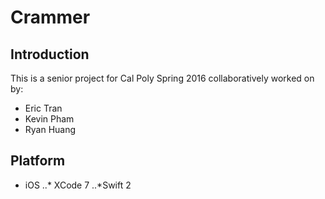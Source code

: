 # Crammer

## Introduction
This is a senior project for Cal Poly Spring 2016 collaboratively worked on by:
* Eric Tran
* Kevin Pham
* Ryan Huang

## Platform
* iOS
..* XCode 7
..*Swift 2
